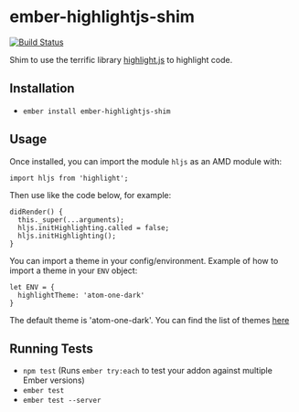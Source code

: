 # ember-highlightjs-shim 

[![Build Status](https://travis-ci.org/rennomarcus/ember-highlightjs-shim.svg?branch=master)](https://travis-ci.org/rennomarcus/ember-highlightjs-shim)

Shim to use the terrific library [highlight.js](https://highlightjs.org/) to highlight code.

## Installation

* `ember install ember-highlightjs-shim`

## Usage

Once installed, you can import the module `hljs` as an AMD module with:

`import hljs from 'highlight';`

Then use like the code below, for example:

```
didRender() {
  this._super(...arguments);
  hljs.initHighlighting.called = false;
  hljs.initHighlighting();
}
```

You can import a theme in your config/environment. Example of how to import a theme in your `ENV` object:

```
let ENV = {
  highlightTheme: 'atom-one-dark'
}
```

The default theme is 'atom-one-dark'. You can find the list of themes [here](https://highlightjs.org/static/demo/)
## Running Tests

* `npm test` (Runs `ember try:each` to test your addon against multiple Ember versions)
* `ember test`
* `ember test --server`
